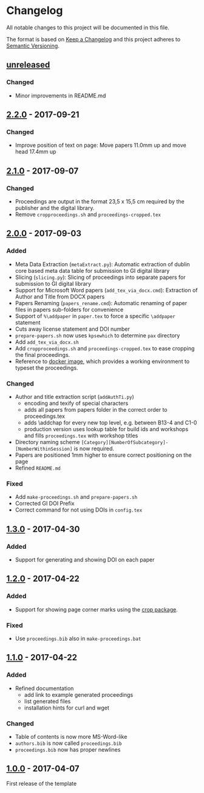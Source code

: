 # Changelog
All notable changes to this project will be documented in this file.

The format is based on [Keep a Changelog](http://keepachangelog.com/)
and this project adheres to [Semantic Versioning](http://semver.org/).

## [unreleased]

### Changed

- Minor improvements in README.md

## [2.2.0] - 2017-09-21

### Changed

- Improve position of text on page: Move papers 11.0mm up and move head 17.4mm up

## [2.1.0] - 2017-09-07

### Changed

- Proceedings are output in the format 23,5 x 15,5 cm required by the publisher and the digital library.
- Remove `cropproceedings.sh` and `proceedings-cropped.tex`

## [2.0.0] - 2017-09-03

### Added
- Meta Data Extraction (`metaExtract.py`): Automatic extraction of dublin core based meta data table for submission to GI digital library
- Slicing (`slicing.py`): Slicing of proceedings into separate papers for submission to GI digital library
- Support for Microsoft Word papers (`add_tex_via_docx.cmd`): Extraction of Author and Title from DOCX papers
- Papers Renaming (`papers_rename.cmd`): Automatic renaming of paper files in papers sub-folders for convenience
- Support of `%\addpaper` in `paper.tex` to force a specific `\addpaper` statement
- Cuts away license statement and DOI number
- `prepare-papers.sh` now uses `kpsewhich` to determine `pax` directory
- Add `add_tex_via_docx.sh`
- Add `cropproceedings.sh` and `proceedings-cropped.tex` to ease cropping the final proceedings.
- Reference to [docker image](https://github.com/koppor/docker-texlive), which provides a working environment to typeset the proceedings.

### Changed
- Author and title extraction script (`addAuthTi.py`)
  - encoding and texify of special characters
  - adds all papers from papers folder in the correct order to proceedings.tex
  - adds \addchap for every new top level, e.g. between B13-4 and C1-0
  - production version uses lookup table for build ids and workshops and fills `proceedings.tex` with workshop titles
- Directory naming scheme `[Category][NumberOfSubcategory]-[NumberWithinSession]` is now required.
- Papers are positioned 1mm higher to ensure correct positioning on the page
- Refined `README.md`

### Fixed
- Add `make-proceedings.sh` and `prepare-papers.sh`
- Corrected GI DOI Prefix
- Correct command for not using DOIs in `config.tex`


## [1.3.0] - 2017-04-30

### Added
- Support for generating and showing DOI on each paper


## [1.2.0] - 2017-04-22

### Added
- Support for showing page corner marks using the [crop package](https://www.ctan.org/pkg/crop).

### Fixed
- Use `proceedings.bib` also in `make-proceedings.bat`


## [1.1.0] - 2017-04-22

### Added
- Refined documentation
  - add link to example generated proceedings
  - list generated files
  - installation hints for curl and wget

### Changed
- Table of contents is now more MS-Word-like
- `authors.bib` is now called `proceedings.bib`
- `proceedings.bib` now has proper newlines


## [1.0.0] - 2017-04-07

First release of the template

[unreleased]: https://github.com/gi-ev/LNI-proceedings/compare/v2.2.0...master
[2.2.0]: https://github.com/gi-ev/LNI-proceedings/compare/v2.1.0...v2.2.0
[2.1.0]: https://github.com/gi-ev/LNI-proceedings/compare/v2.0.0...v2.1.0
[2.0.0]: https://github.com/gi-ev/LNI-proceedings/compare/v1.3.0...v2.0.0
[1.3.0]: https://github.com/gi-ev/LNI-proceedings/compare/v1.2.0...v1.3.0
[1.2.0]: https://github.com/gi-ev/LNI-proceedings/compare/v1.1.0...v1.2.0
[1.1.0]: https://github.com/gi-ev/LNI-proceedings/compare/v1.0.0...v1.1.0
[1.0.0]: https://github.com/gi-ev/LNI/releases/tag/v1.0.0
